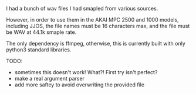 I had a bunch of wav files I had smapled from various sources.

However, in order to use them in the AKAI MPC 2500 and 1000 models,
including JJOS, the file names must be 16 characters max, and the
file must be WAV at 44.1k smaple rate.

The only dependency is ffmpeg, otherwise, this is currently built
with only python3 standard libraries.

TODO:
- sometimes this doesn't work!  What?!  First try isn't perfect?
- make a real argument parser
- add more saftey to avoid overwriting the provided file

